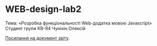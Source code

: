 # WEB-design-lab2
Тема: «Розробка функціональності Web-додатка мовою Javascript»
Cтудент групи КВ-94 Чуніхін Олексій

[Посилання на документ звіту](https://drive.google.com/file/d/1azT-hgsRDTyFUKLbe7jtxg1b91EuGHwa/view?usp=sharing).

